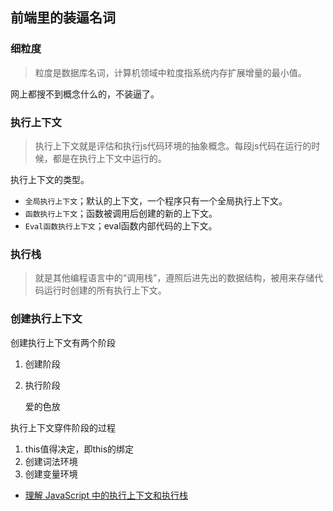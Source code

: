 ## 前端里的装逼名词

### 细粒度
> 粒度是数据库名词，计算机领域中粒度指系统内存扩展增量的最小值。

网上都搜不到概念什么的，不装逼了。



### 执行上下文

> 执行上下文就是评估和执行js代码环境的抽象概念。每段js代码在运行的时候，都是在执行上下文中运行的。

执行上下文的类型。

- `全局执行上下文`；默认的上下文，一个程序只有一个全局执行上下文。
- `函数执行上下文`；函数被调用后创建的新的上下文。
- `Eval函数执行上下文`；eval函数内部代码的上下文。

### 执行栈

> 就是其他编程语言中的“调用栈”，遵照后进先出的数据结构，被用来存储代码运行时创建的所有执行上下文。



### 创建执行上下文

创建执行上下文有两个阶段

1. 创建阶段

2. 执行阶段

   爱的色放

执行上下文穿件阶段的过程

1. this值得决定，即this的绑定
2. 创建词法环境
3. 创建变量环境

- [理解 JavaScript 中的执行上下文和执行栈](https://juejin.im/post/5ba32171f265da0ab719a6d7#heading-3)